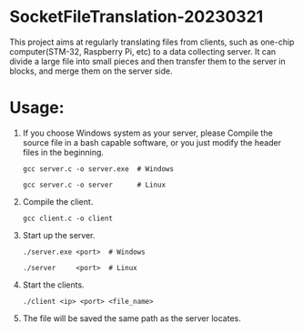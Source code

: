 # SocketFileTranslation-20230321
This project aims at regularly translating files from clients, such as one-chip computer(STM-32, Raspberry Pi, etc) to a data collecting server. It can divide a large file into small pieces and then transfer them to the server in blocks, and merge them on the server side.

# Usage: 
1. If you choose Windows system as your server, please Compile the source file in a bash capable software, or you just modify the header files in the beginning.

    `gcc server.c -o server.exe  # Windows`
    
    `gcc server.c -o server      # Linux`
    
2. Compile the client.

    `gcc client.c -o client`
    
3. Start up the server.

    `./server.exe <port>  # Windows`
    
    `./server     <port>  # Linux`
    
4. Start the clients.

    `./client <ip> <port> <file_name>`
    
5. The file will be saved the same path as the server locates.

